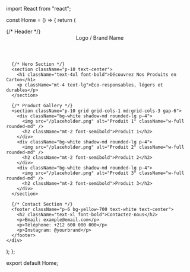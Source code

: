 import React from "react";

const Home = () => {
  return (
    <div className="min-h-screen bg-gray-100 text-gray-900">
      {/* Header */}
      <header className="p-6 bg-yellow-700 text-white text-center text-2xl font-bold">
        Logo / Brand Name
      </header>

      {/* Hero Section */}
      <section className="p-10 text-center">
        <h1 className="text-4xl font-bold">Découvrez Nos Produits en Carton</h1>
        <p className="mt-4 text-lg">Éco-responsables, légers et durables</p>
      </section>

      {/* Product Gallery */}
      <section className="p-10 grid grid-cols-1 md:grid-cols-3 gap-6">
        <div className="bg-white shadow-md rounded-lg p-4">
          <img src="/placeholder.png" alt="Produit 1" className="w-full rounded-md" />
          <h2 className="mt-2 font-semibold">Produit 1</h2>
        </div>
        <div className="bg-white shadow-md rounded-lg p-4">
          <img src="/placeholder.png" alt="Produit 2" className="w-full rounded-md" />
          <h2 className="mt-2 font-semibold">Produit 2</h2>
        </div>
        <div className="bg-white shadow-md rounded-lg p-4">
          <img src="/placeholder.png" alt="Produit 3" className="w-full rounded-md" />
          <h2 className="mt-2 font-semibold">Produit 3</h2>
        </div>
      </section>

      {/* Contact Section */}
      <footer className="p-6 bg-yellow-700 text-white text-center">
        <h2 className="text-xl font-bold">Contactez-nous</h2>
        <p>Email: example@email.com</p>
        <p>Téléphone: +212 600 000 000</p>
        <p>Instagram: @yourbrand</p>
      </footer>
    </div>
  );
};

export default Home;
